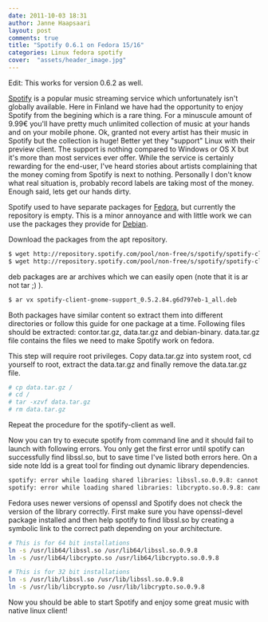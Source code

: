 ```yaml
---
date: 2011-10-03 18:31
author: Janne Haapsaari
layout: post
comments: true
title: "Spotify 0.6.1 on Fedora 15/16"
categories: Linux fedora spotify
cover:  "assets/header_image.jpg"
---
```


Edit: This works for version 0.6.2 as well.

[Spotify](http://www.spotify.com/) is a popular music streaming service which
unfortunately isn't globally available. Here in Finland we have had the
opportunity to enjoy Spotify from the begining which is a rare thing. For a
minuscule amount of 9.99€ you'll have pretty much unlimited collection of
music at your hands and on your mobile phone. Ok, granted not every artist has
their music in Spotify but the collection is huge! Better yet they "support"
Linux with their preview client. The support is nothing compared to Windows or
OS X but it's more than most services ever offer. While the service is
certainly rewarding for the end-user, I've heard stories about artists
complaining that the money coming from Spotify is next to nothing. Personally
I don't know what real situation is, probably record labels are taking most
of the money. Enough said, lets get our hands dirty.

Spotify used to have separate packages for
[Fedora](https://fedoraproject.org/), but currently the repository is empty.
This is a minor annoyance and with little work we can use the packages they
provide for [Debian](http://www.debian.org/).

Download the packages from the apt repository.

```sh
$ wget http://repository.spotify.com/pool/non-free/s/spotify/spotify-client-gnome-support_0.5.2.84.g6d797eb-1_all.deb
$ wget http://repository.spotify.com/pool/non-free/s/spotify/spotify-client-qt_0.6.1.309.gb871a7d-1_amd64.deb
```


deb packages are ar archives which we can easily open (note that it is ar not
tar ;) ).

```sh
$ ar vx spotify-client-gnome-support_0.5.2.84.g6d797eb-1_all.deb
```


Both packages have similar content so extract them into different directories
or follow this guide for one package at a time. Following files should be
extracted: contor.tar.gz, data.tar.gz and debian-binary. data.tar.gz file
contains the files we need to make Spotify work on fedora.

This step will require root privileges. Copy data.tar.gz into system root, cd
yourself to root, extract the data.tar.gz and finally remove the data.tar.gz
file.

```sh
# cp data.tar.gz /
# cd /
# tar -xzvf data.tar.gz
# rm data.tar.gz
```


Repeat the procedure for the spotify-client as well.

Now you can try to execute spotify from command line and it should fail to
launch with following errors. You only get the first error until spotify can
successfully find libssl.so, but to save time I've listed both errors here. On
a side note ldd is a great tool for finding out dynamic library dependencies.

```sh
spotify: error while loading shared libraries: libssl.so.0.9.8: cannot open shared object file: No such file or directory
spotify: error while loading shared libraries: libcrypto.so.0.9.8: cannot open shared object file: No such file or directory
```


Fedora uses newer versions of openssl and Spotify does not check the version
of the library correctly. First make sure you have openssl-devel package
installed and then help spotify to find libssl.so by creating a symbolic link
to the correct path depending on your architecture.

```sh
# This is for 64 bit installations
ln -s /usr/lib64/libssl.so /usr/lib64/libssl.so.0.9.8
ln -s /usr/lib64/libcrypto.so /usr/lib64/libcrypto.so.0.9.8

# This is for 32 bit installations
ln -s /usr/lib/libssl.so /usr/lib/libssl.so.0.9.8
ln -s /usr/lib/libcrypto.so /usr/lib/libcrypto.so.0.9.8
```


Now you should be able to start Spotify and enjoy some great music with native
linux client!
